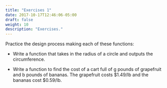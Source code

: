 ```yaml
---
title: "Exercises 1"
date: 2017-10-17T12:46:06-05:00
draft: false
weight: 10
description: "Exercises."
---
```


Practice the design process making each of these functions:

* Write a function that takes in the radius of a circle and outputs the circumference. 

* Write a function to find the cost of a cart full of g pounds of grapefruit and b pounds of bananas. The grapefruit costs $1.49/lb and the bananas cost $0.59/lb.
